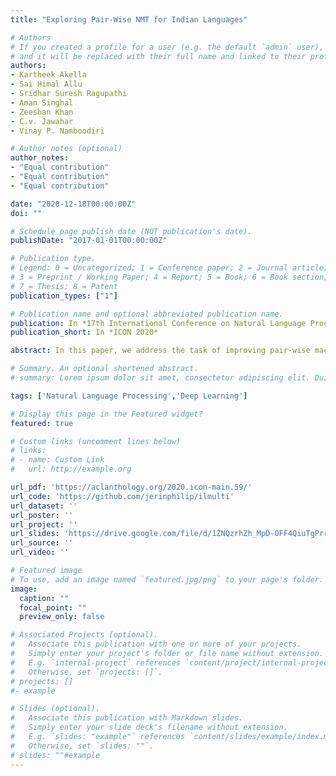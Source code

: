 ```yaml
---
title: "Exploring Pair-Wise NMT for Indian Languages"

# Authors
# If you created a profile for a user (e.g. the default `admin` user), write the username (folder name) here 
# and it will be replaced with their full name and linked to their profile.
authors:
- Kartheek Akella
- Sai Himal Allu
- Sridhar Suresh Ragupathi
- Aman Singhal
- Zeeshan Khan
- C.v. Jawahar
- Vinay P. Namboodiri

# Author notes (optional)
author_notes:
- "Equal contribution"
- "Equal contribution"
- "Equal contribution"

date: "2020-12-18T00:00:00Z"
doi: ""

# Schedule page publish date (NOT publication's date).
publishDate: "2017-01-01T00:00:00Z"

# Publication type.
# Legend: 0 = Uncategorized; 1 = Conference paper; 2 = Journal article;
# 3 = Preprint / Working Paper; 4 = Report; 5 = Book; 6 = Book section;
# 7 = Thesis; 8 = Patent
publication_types: ["1"]

# Publication name and optional abbreviated publication name.
publication: In *17th International Conference on Natural Language Processing - ICON 2020*
publication_short: In *ICON 2020*

abstract: In this paper, we address the task of improving pair-wise machine translation for specific low resource Indian languages. Multilingual NMT models have demonstrated a reasonable amount of effectiveness on resource-poor languages. In this work, we show that the performance of these models can be significantly improved upon by using back-translation through a filtered back-translation process and subsequent fine-tuning on the limited pair-wise language corpora. The analysis in this paper suggests that this method can significantly improve a multilingual model's performance over its baseline, yielding state-of-the-art results for various Indian languages. 

# Summary. An optional shortened abstract.
# summary: Lorem ipsum dolor sit amet, consectetur adipiscing elit. Duis posuere tellus ac convallis placerat. Proin tincidunt magna sed ex sollicitudin condimentum.

tags: ['Natural Language Processing','Deep Learning']

# Display this page in the Featured widget?
featured: true

# Custom links (uncomment lines below)
# links:
# - name: Custom Link
#   url: http://example.org

url_pdf: 'https://aclanthology.org/2020.icon-main.59/'
url_code: 'https://github.com/jerinphilip/ilmulti'
url_dataset: ''
url_poster: ''
url_project: ''
url_slides: 'https://drive.google.com/file/d/1ZNQzrhZh_MpD-OFF4QiuTgPrrXTonNAE/view?usp=sharing'
url_source: ''
url_video: ''

# Featured image
# To use, add an image named `featured.jpg/png` to your page's folder. 
image:
  caption: ""
  focal_point: ""
  preview_only: false

# Associated Projects (optional).
#   Associate this publication with one or more of your projects.
#   Simply enter your project's folder or file name without extension.
#   E.g. `internal-project` references `content/project/internal-project/index.md`.
#   Otherwise, set `projects: []`.
# projects: []
#- example

# Slides (optional).
#   Associate this publication with Markdown slides.
#   Simply enter your slide deck's filename without extension.
#   E.g. `slides: "example"` references `content/slides/example/index.md`.
#   Otherwise, set `slides: ""`.
# slides: ""#example
---
```


<!-- {{% callout note %}}
Click the *Cite* button above to demo the feature to enable visitors to import publication metadata into their reference management software.
{{% /callout %}}

{{% callout note %}}
Create your slides in Markdown - click the *Slides* button to check out the example.
{{% /callout %}}

Supplementary notes can be added here, including [code, math, and images](https://wowchemy.com/docs/writing-markdown-latex/). -->
